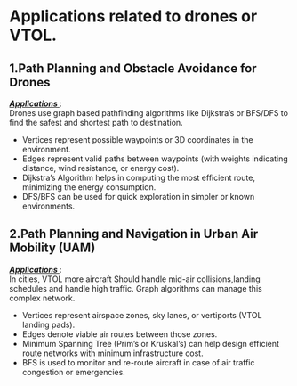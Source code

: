 # Applications related to drones or VTOL.
## 1.Path Planning and Obstacle Avoidance for Drones
***<u>Applications </u>*** :  
Drones use graph based pathfinding algorithms like Dijkstra’s or BFS/DFS to find the safest and shortest path to destination.  

- Vertices represent possible waypoints or 3D coordinates in the environment.
- Edges represent valid paths between waypoints (with weights indicating distance, wind resistance, or energy cost).
- Dijkstra’s Algorithm helps in computing the most efficient route, minimizing the energy consumption.
- DFS/BFS can be used for quick exploration in simpler or known environments.

## 2.Path Planning and Navigation in Urban Air Mobility (UAM)
***<u>Applications </u>*** :  
In cities, VTOL more aircraft Should handle mid-air collisions,landing schedules and handle high traffic. Graph algorithms can manage this complex network.

- Vertices represent airspace zones, sky lanes, or vertiports (VTOL landing pads).
- Edges denote viable air routes between those zones.
- Minimum Spanning Tree (Prim’s or Kruskal’s) can help design efficient route networks with minimum infrastructure cost.
- BFS is used to monitor and re-route aircraft in case of air traffic congestion or emergencies.